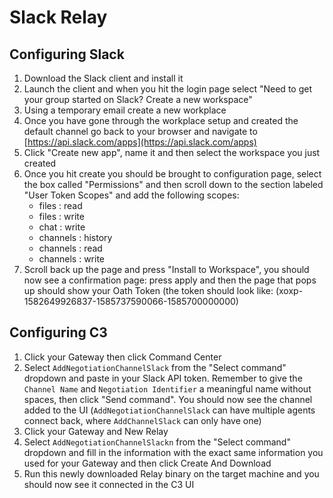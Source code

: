 # Slack Relay

## Configuring Slack

1. Download the Slack client and install it
2. Launch the client and when you hit the login page select "Need to get your group started on Slack? Create a new workspace"
3. Using a temporary email create a new workplace
4. Once you have gone through the workplace setup and created the default channel go back to your browser and navigate to [https://api.slack.com/apps](https://api.slack.com/apps)
5. Click "Create new app", name it and then select the workspace you just created
6. Once you hit create you should be brought to configuration page,
select the box called "Permissions" and then scroll down to the section
labeled "User Token Scopes" and add the following scopes:
    - files : read
    - files : write
    - chat : write
    - channels : history
    - channels : read
    - channels : write
7. Scroll back up the page and press "Install to Workspace", you
should now see a confirmation page: press apply and then the page that
pops up should show your Oath Token (the token should look like:
(xoxp-1582649926837-1585737590066-1585700000000)

## Configuring C3

1. Click your Gateway then click Command Center
2. Select `AddNegotiationChannelSlack` from the "Select command" dropdown and paste in your Slack API token. Remember to give the `Channel Name` and `Negotiation Identifier` a meaningful name without spaces, then click "Send command". You should now see the channel added to the UI (`AddNegotiationChannelSlack` can have multiple agents connect back, where `AddChannelSlack` can only have one)
3. Click your Gateway and New Relay
4. Select `AddNegotiationChannelSlackn` from the "Select command" dropdown and fill in the information with the exact same information you used for your Gateway and then click Create And Download
5. Run this newly downloaded Relay binary on the target machine and you should now see it connected in the C3 UI